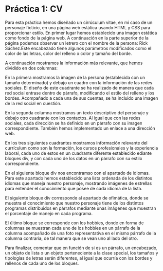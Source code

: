 # Práctica 1: CV

Para esta práctica hemos diseñado un cirrúculum vitae, en mi caso de un personaje
ficticio, en una página web estática usando HTML y CSS para proporcionar estilo.
En primer lugar hemos establecido una imagen estática como fondo de la página web.
A continuación en la parte superior de la página podemos observar un letrero con
el nombre de la persona: Rick Sáchez.Este encabezado tiene algunos parámetros
modificados como el color de las letras, color del relleno o color y tamaño del borde.

A continuación mostramos la información más relevante, que hemos dividido en dos columnas:

En la primera mostramos la imagen de la persona (establecida con un tamaño determinado)
y debajo un cuadro con la información de las redes sociales. El diseño de este cuadrante
se ha realizado de manera que cada red social entrase dentro de párrafo, modificando
el estilo del relleno y los bordes. Acompañado a cada una de sus cuentas, se ha incluido
una imagen de la red social en cuestión.

En la segunda columna mostramos un texto descriptivo del personaje y debajo otro
cuadrante con los contactos. Al igual que con las redes sociales, cada dirección se ha
definido en un párrafo con su imagen correspondiente. También hemos implementado un
enlace a una dirección web.

En los tres siguientes cuadrantes mostramos información relevante del currículum
como son la formación, los cursos profesionales y la experiencia laboral, cada uno de
estos en un cuadrante diferente establecido ediante bloques div, y con cada uno de los
datos en un párrafo con su estilo correspondiente.

En el siguiente bloque div nos encontramso con el apartado de idiomas. Para este
apartado hemos establecido una lista ordenada de los distintos idiomas que maneja nuestro
personaje, mostrando imágenes de estrellas para entender el conocimiento que posee
de cada idioma de la lista.

El siguiente bloque div corresponde al apartado de ofimática, donde se muestra el conocimiento
que nuestro personaje tiene de los distintos programas distribuidos en párrafos mediante
unas imágenes que muestran el porcentaje de manejo en cada programa.

El último bloque se corresponde con los hobbies, donde en forma de columnas se muestran
cada uno de los hobbies en un párrafo de la columna acompañado de una foto representativa en
el mismo párrafo de la columna contraria, de tal manera que se vean uno al lado del otro.

Para finalizar, comentar que en función de si es un párrafo, un encabezado, un objeto de
lista o un objeto perteneciente a la clase special, los tamaños y tipologías de letras
serán diferentes, al igual que ocurría con los bordes y rellenos de cada uno de los bloques.
